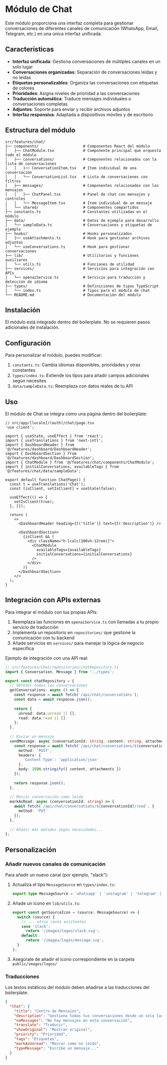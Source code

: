 # Módulo de Chat

Este módulo proporciona una interfaz completa para gestionar conversaciones de diferentes canales de comunicación (WhatsApp, Email, Telegram, etc.) en una única interfaz unificada.

## Características

- **Interfaz unificada**: Gestiona conversaciones de múltiples canales en un solo lugar
- **Conversaciones organizadas**: Separación de conversaciones leídas y no leídas
- **Etiquetas personalizables**: Organiza las conversaciones con etiquetas de colores
- **Prioridades**: Asigna niveles de prioridad a las conversaciones
- **Traducción automática**: Traduce mensajes individuales o conversaciones completas
- **Adjuntos**: Soporte para enviar y recibir archivos adjuntos
- **Interfaz responsiva**: Adaptada a dispositivos móviles y de escritorio

## Estructura del módulo

```
src/features/chat/
├── components/                    # Componentes React del módulo
│   ├── ChatModule.tsx             # Componente principal que orquesta todo el módulo
│   ├── conversations/             # Componentes relacionados con la lista de conversaciones
│   │   ├── ConversationItem.tsx   # Item individual de una conversación 
│   │   └── ConversationList.tsx   # Lista de conversaciones con filtros
│   ├── messages/                  # Componentes relacionados con los mensajes
│   │   ├── ChatPanel.tsx          # Panel de chat con mensajes y controles
│   │   └── MessageItem.tsx        # Item individual de un mensaje
│   └── shared/                    # Componentes compartidos
├── constants.ts                   # Constantes utilizadas en el módulo
├── data/                          # Datos de ejemplo para desarrollo
│   └── sampleData.ts              # Conversaciones y etiquetas de ejemplo
├── hooks/                         # Hooks personalizados
│   ├── useAttachments.ts          # Hook para gestionar archivos adjuntos
│   └── useConversations.ts        # Hook para gestionar conversaciones
├── lib/                           # Utilitarios y funciones auxiliares
│   └── utils.ts                   # Funciones de utilidad
├── services/                      # Servicios para integración con APIs
│   └── openaiService.ts           # Servicio para traducción y detección de idioma
├── types/                         # Definiciones de tipos TypeScript
│   └── index.ts                   # Tipos para el módulo de chat
└── README.md                      # Documentación del módulo
```

## Instalación

El módulo está integrado dentro del boilerplate. No se requieren pasos adicionales de instalación.

## Configuración

Para personalizar el módulo, puedes modificar:

1. `constants.ts`: Cambia idiomas disponibles, prioridades y otras constantes
2. `types/index.ts`: Extiende los tipos para añadir campos adicionales según necesites
3. `data/sampleData.ts`: Reemplaza con datos reales de tu API

## Uso

El módulo de Chat se integra como una página dentro del boilerplate:

```tsx
// src/app/[locale]/(auth)/chat/page.tsx
'use client';

import { useState, useEffect } from 'react';
import { useTranslations } from 'next-intl';
import { DashboardHeader } from '@/features/dashboard/DashboardHeader';
import { DashboardSection } from '@/features/dashboard/DashboardSection';
import { ChatModule } from '@/features/chat/components/ChatModule';
import { initialConversations, availableTags } from '@/features/chat/data/sampleData';

export default function ChatPage() {
  const t = useTranslations('Chat');
  const [isClient, setIsClient] = useState(false);
  
  useEffect(() => {
    setIsClient(true);
  }, []);
  
  return (
    <>
      <DashboardHeader heading={t('title')} text={t('description')} />
      
      <DashboardSection>
        {isClient && (
          <div className="h-[calc(100vh-12rem)]">
            <ChatModule 
              availableTags={availableTags} 
              initialConversations={initialConversations}
            />
          </div>
        )}
      </DashboardSection>
    </>
  );
}
```

## Integración con APIs externas

Para integrar el módulo con tus propias APIs:

1. Reemplaza las funciones en `openaiService.ts` con llamadas a tu propio servicio de traducción
2. Implementa un repositorio en `repositories/` que gestione la comunicación con tu backend
3. Añade servicios en `services/` para manejar la lógica de negocio específica

Ejemplo de integración con una API real:

```typescript
// src/features/chat/repositories/chatRepository.ts
import { Conversation, Message } from '../types';

export const chatRepository = {
  // Obtener todas las conversaciones
  getConversations: async () => {
    const response = await fetch('/api/chat/conversations');
    const data = await response.json();
    
    return {
      unread: data.unread || [],
      read: data.read || []
    };
  },
  
  // Enviar un mensaje
  sendMessage: async (conversationId: string, content: string, attachments: any[] = []) => {
    const response = await fetch(`/api/chat/conversations/${conversationId}/messages`, {
      method: 'POST',
      headers: {
        'Content-Type': 'application/json'
      },
      body: JSON.stringify({ content, attachments })
    });
    
    return response.json();
  },
  
  // Marcar conversación como leída
  markAsRead: async (conversationId: string) => {
    await fetch(`/api/chat/conversations/${conversationId}/read`, {
      method: 'PUT'
    });
  },
  
  // Añadir más métodos según necesidades...
};
```

## Personalización

### Añadir nuevos canales de comunicación

Para añadir un nuevo canal (por ejemplo, "slack"):

1. Actualiza el tipo `MessageSource` en `types/index.ts`:
   ```typescript
   export type MessageSource = 'whatsapp' | 'instagram' | 'telegram' | 'email' | 'facebook' | 'slack';
   ```

2. Añade un icono en `lib/utils.ts`:
   ```typescript
   export const getSourceIcon = (source: MessageSource) => {
     switch (source) {
       // ... otros casos existentes
       case 'slack':
         return '/images/logos/slack.svg';
       default:
         return '/images/logos/message.svg';
     }
   };
   ```

3. Asegúrate de añadir el icono correspondiente en la carpeta `public/images/logos/`

### Traducciones

Los textos estáticos del módulo deben añadirse a las traducciones del boilerplate:

```json
{
  "Chat": {
    "title": "Centro de Mensajes",
    "description": "Gestiona todas tus conversaciones desde un solo lugar",
    "noMessages": "No hay mensajes en esta conversación",
    "translate": "Traducir",
    "showOriginal": "Mostrar original",
    "priority": "Prioridad",
    "tags": "Etiquetas",
    "markAsUnread": "Marcar como no leído",
    "typeMessage": "Escribe un mensaje..."
  }
}
``` 
